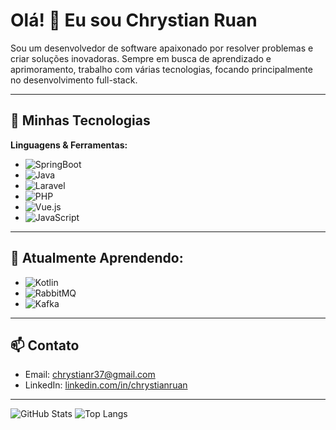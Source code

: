 # Olá! 👋 Eu sou Chrystian Ruan

Sou um desenvolvedor de software apaixonado por resolver problemas e criar soluções inovadoras. Sempre em busca de aprendizado e aprimoramento, trabalho com várias tecnologias, focando principalmente no desenvolvimento full-stack.

---

## 🚀 Minhas Tecnologias

**Linguagens & Ferramentas:**
- ![SpringBoot](https://img.shields.io/badge/SpringBoot-6DB33F?style=for-the-badge&logo=spring&logoColor=white)
- ![Java](https://img.shields.io/badge/Java-007396?style=for-the-badge&logo=java&logoColor=white)
- ![Laravel](https://img.shields.io/badge/Laravel-FF2D20?style=for-the-badge&logo=laravel&logoColor=white)
- ![PHP](https://img.shields.io/badge/PHP-777BB4?style=for-the-badge&logo=php&logoColor=white)
- ![Vue.js](https://img.shields.io/badge/Vue.js-4FC08D?style=for-the-badge&logo=vue.js&logoColor=white)
- ![JavaScript](https://img.shields.io/badge/JavaScript-F7DF1E?style=for-the-badge&logo=javascript&logoColor=black)

---

## 🌱 Atualmente Aprendendo:
- ![Kotlin](https://img.shields.io/badge/Kotlin-0095D5?style=for-the-badge&logo=kotlin&logoColor=white)
- ![RabbitMQ](https://img.shields.io/badge/RabbitMQ-FF6600?style=for-the-badge&logo=rabbitmq&logoColor=white)
- ![Kafka](https://img.shields.io/badge/Kafka-231F20?style=for-the-badge&logo=apache-kafka&logoColor=white)

---

## 📫 Contato

- Email: [chrystianr37@gmail.com](mailto:chrystianr37@gmail.com)
- LinkedIn: [linkedin.com/in/chrystianruan](https://linkedin.com/in/chrystianruan)

---

![GitHub Stats](https://github-readme-stats.vercel.app/api?username=seu-usuario&show_icons=true&theme=radical)
![Top Langs](https://github-readme-stats.vercel.app/api/top-langs/?username=seu-usuario&layout=compact&theme=radical)
